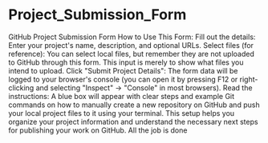 # Project_Submission_Form
GitHub Project Submission Form
How to Use This Form: 
Fill out the details: Enter your project's name, description, and optional URLs. 
Select files (for reference): You can select local files, but remember they are not uploaded to GitHub through this form. This input is merely to show what files you intend to upload.
Click "Submit Project Details": The form data will be logged to your browser's console (you can open it by pressing F12 or right-clicking and selecting "Inspect" -> "Console" in most browsers).
Read the instructions: A blue box will appear with clear steps and example Git commands on how to manually create a new repository on GitHub and push your local project files to it using your terminal.
This setup helps you organize your project information and understand the necessary next steps for publishing your work on GitHub.
All the job is done
